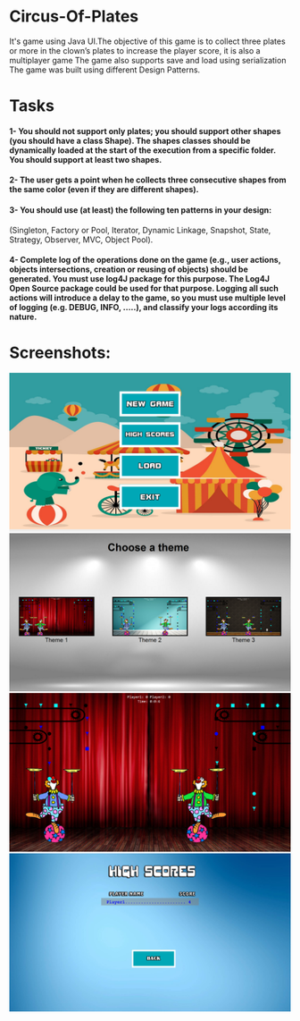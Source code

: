 # Circus-Of-Plates
It's game using Java UI.The objective of this game is to collect three plates or more in the clown’s plates to increase the player score, it is also a multiplayer game The game also supports save and load using serialization The game was built using different Design Patterns. 
# Tasks
#### 1- You should not support only plates; you should support other shapes (you should have a class Shape). The shapes classes should be dynamically loaded at the start of the execution from a specific folder. You should support at least two shapes.

#### 2- The user gets a point when he collects three consecutive shapes from the same color (even if they are different shapes).

#### 3- You should use (at least) the following ten patterns in your design:

(Singleton, Factory or Pool, Iterator, Dynamic Linkage, Snapshot, State, Strategy, Observer, MVC, Object Pool).

#### 4- Complete log of the operations done on the game (e.g., user actions, objects intersections, creation or reusing of objects) should be generated. You must use log4J package for this purpose. The Log4J Open Source package could be used for that purpose. Logging all such actions will introduce a delay to the game, so you must use multiple level of logging (e.g. DEBUG, INFO, .....), and classify your logs according its nature.

# Screenshots:
![alt text](https://github.com/mohamed-said-ibrahem/Circus-Of-Plates/blob/master/screenshots/image1.png)
![alt text](https://github.com/mohamed-said-ibrahem/Circus-Of-Plates/blob/master/screenshots/image2.png)
![alt text](https://github.com/mohamed-said-ibrahem/Circus-Of-Plates/blob/master/screenshots/image3.png)
![alt text](https://github.com/mohamed-said-ibrahem/Circus-Of-Plates/blob/master/screenshots/image4.png)
